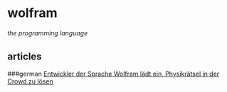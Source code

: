 # wolfram

###### the programming language

## articles
###german
[Entwickler der Sprache Wolfram lädt ein, Physikrätsel in der Crowd zu lösen](https://heise.de/-4702893)  
